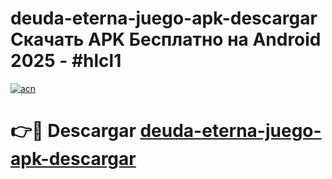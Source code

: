 # deuda-eterna-juego-apk-descargar Скачать APK Бесплатно на Android 2025 - #hlcl1

[![acn](https://github.com/user-attachments/assets/0f9c940e-d8b0-45ae-aac7-cd30a18b3e1c)](https://apps.freeplayer.one?title=deuda-eterna-juego-apk-descargar&ref=9RF)

# 👉🔴 Descargar [deuda-eterna-juego-apk-descargar](https://apps.freeplayer.one?title=deuda-eterna-juego-apk-descargar&ref=9RF)